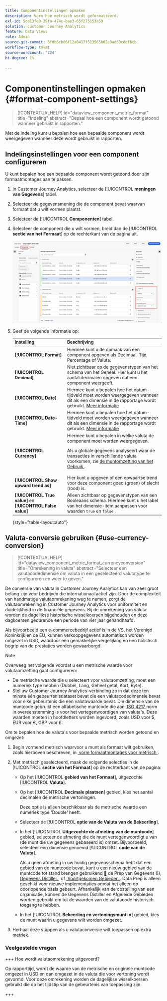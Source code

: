 ```yaml
---
title: Componentinstellingen opmaken
description: Vorm hoe metrisch wordt geformatteerd.
exl-id: 5ce13fe9-29fa-474c-bae3-65f275153a59
solution: Customer Journey Analytics
feature: Data Views
role: Admin
source-git-commit: 6fdb6cbd6f12a0417f513565b02e3ad60c8df6cb
workflow-type: tm+mt
source-wordcount: '724'
ht-degree: 1%

---
```


# Componentinstellingen opmaken {#format-component-settings}

<!-- markdownlint-disable MD034 -->

>[!CONTEXTUALHELP]
>id="dataview_component_metric_format"
>title="Indeling"
>abstract="Bepaal hoe een component wordt getoond wanneer gebruikt in rapporten."

<!-- markdownlint-enable MD034 -->


Met de indeling kunt u bepalen hoe een bepaalde component wordt weergegeven wanneer deze wordt gebruikt in rapporten.

## Indelingsinstellingen voor een component configureren

U kunt bepalen hoe een bepaalde component wordt getoond door zijn formaatmontages aan te passen.

1. In Customer Journey Analytics, selecteer de [!UICONTROL **meningen van Gegevens**] tabel.

1. Selecteer de gegevensmening die de component bevat waarvan formaat dat u wilt vormen plaatst.

1. Selecteer de [!UICONTROL **Componenten**] tabel.

1. Selecteer de component die u wilt vormen, breid dan de [!UICONTROL **sectie van het Formaat**] op de rechterkant van de pagina uit.

   ![&#x200B; montages van het Formaat &#x200B;](../assets/format-settings.png)

1. Geef de volgende informatie op:

   | Instelling | Beschrijving |
   | --- | --- |
   | **[!UICONTROL Format]** | Hiermee kunt u de opmaak van een component opgeven als Decimaal, Tijd, Percentage of Valuta. |
   | **[!UICONTROL Decimal]** | Niet zichtbaar op de gegevenstypen van het schema van het Geheel. Hier kunt u het aantal decimalen opgeven dat een component weergeeft. |
   | **[!UICONTROL Date]** | Hiermee kunt u bepalen hoe het datum-tijdveld moet worden weergegeven wanneer dit als een dimensie in de rapportage wordt gebruikt. [Meer informatie](../../use-cases/data-views/data-views-usecases.md#date-and-date-time-use-cases) |
   | **[!UICONTROL Date-Time]** | Hiermee kunt u bepalen hoe het datum-tijdveld moet worden weergegeven wanneer dit als een dimensie in de rapportage wordt gebruikt. [Meer informatie](../../use-cases/data-views/data-views-usecases.md#date-and-date-time-use-cases) |
   | **[!UICONTROL Currency]** | Hiermee kunt u bepalen in welke valuta de component moet worden weergegeven. <p>Als u globale gegevens analyseert waar de transacties in verschillende valuta voorkomen, zie [&#x200B; de muntomzetting van het Gebruik &#x200B;](#use-currency-conversion).</p> |
   | **[!UICONTROL Show upward trend as]** | Hier kunt u opgeven of een opwaartse trend voor deze component goed (groen) of slecht (rood) is. |
   | **[!UICONTROL True value]** en **[!UICONTROL False value]** | Alleen zichtbaar op gegevenstypen van een Booleaans schema. Hiermee kunt u het label van het dimensie-item aanpassen voor waarden `true` en `false` . |

   {style="table-layout:auto"}

## Valuta-conversie gebruiken {#use-currency-conversion}

<!-- markdownlint-disable MD034 -->

>[!CONTEXTUALHELP]
>id="dataview_component_metric_format_currencyconversion"
>title="Omrekening in valuta"
>abstract="Selecteer een valutacodedimensie om valuta in een geselecteerd valutatype te configureren en weer te geven."

<!-- markdownlint-enable MD034 -->

De conversie van valuta in Customer Journey Analytics kan van zeer groot belang zijn voor bedrijven die internationaal actief zijn. Door de complexiteit van handmatige valutaomrekening weg te nemen, zorgt de valutaomrekening in Customer Journey Analytics voor uniformiteit en duidelijkheid in de financiële gegevens. Bij de omrekening van valuta worden de dagelijkse historische wisselkoersen bijgehouden en deze dagkoersen gedurende een periode van vier jaar gehandhaafd.

Als bijvoorbeeld een e-commercebedrijf actief is in de VS, het Verenigd Koninkrijk en de EU, kunnen verkoopgegevens automatisch worden omgezet in USD, waardoor een gemakkelijke vergelijking en een holistisch begrip van de prestaties worden gewaarborgd.

>[!NOTE]
>
>Overweeg het volgende voordat u een metrische waarde voor valutaomzetting gaat configureren:
>
>* De metrische waarde die u selecteert voor valutaomzetting, moet een numeriek type hebben (Dubbel, Lang, Geheel getal, Kort, Byte).
>* Stel uw Customer Journey Analytics-verbinding zo in dat deze ten minste één gebeurtenisdataset bevat die een valutacodedimensie bevat voor elke gebeurtenis die een valutawaarde bevat. Die dimensie van de muntcode gebruikt een alfabetische muntcode die aan [&#x200B; ISO 4217 &#x200B;](https://www.iso.org/iso-4217-currency-codes.html) norm in overeenstemming is voor het vertegenwoordigen van valuta&#39;s. Deze waarden moeten in hoofdletters worden ingevoerd, zoals USD voor $, EUR voor €, GBP voor £.

Om te bepalen hoe de valuta&#39;s voor bepaalde metrisch worden getoond en omgezet:

1. Begin vormend metrisch waarvoor u munt als formaat wilt gebruiken, zoals hierboven beschreven, in [&#x200B; vorm formaatmontages voor metrisch &#x200B;](#configure-format-settings-for-a-metric).

1. Met metrisch geselecteerd, maak de volgende selecties in de [!UICONTROL **sectie van het Formaat**] op de rechterkant van de pagina:

   * Op het [!UICONTROL **gebied van het Formaat**], uitgezochte [!UICONTROL **Valuta**].

   * Op het [!UICONTROL **Decimale plaatsen**] gebied, kies het aantal decimalen de metrische vertoningen.

     Deze optie is alleen beschikbaar als de metrische waarde een numeriek type &#39;Double&#39; heeft.

   * Selecteer de [!UICONTROL **optie van de Valuta van de Bekeerling**].

   * In het [!UICONTROL **Uitgezochte de afmeting van de muntcode**] gebied, selecteer de afmeting die de munt vertegenwoordigt u van (de munt die uw gegevens gebaseerd is) omzet. Bijvoorbeeld, selecteer een dimensie genoemd [!UICONTROL **code van de Valuta**].

     Als u geen afmeting in uw huidig gegevensschema hebt dat een gebied van de muntcode bevat, kunt u een nieuw gebied van de muntcode tot stand brengen gebruikend [&#128279;](https://experienceleague.adobe.com/docs/experience-platform/data-prep/home.html?lang=nl-NL) de Prep van Gegevens 0&rbrace;, [&#x200B; Gegevens Distiller &#x200B;](https://experienceleague.adobe.com/docs/experience-platform/query/data-distiller/overview.html?lang=nl-NL), of [&#x200B; Voortgekomen Gebieden &#x200B;](/help/data-views/derived-fields/derived-fields.md).  Data Prep is alleen geschikt voor nieuwe implementaties omdat het alleen op doorlopende basis gebeurt. Afhankelijk van de opstelling van een organisatie, kunnen de Gegevens Distiller en Afgeleide Gebieden worden gebruikt om tot de waarden van de valutacode historisch toegang te hebben.

   * In het [!UICONTROL **Bekeerling en vertoningsmunt in**] gebied, kies de munt waarin u gegevens wilt worden omgezet.

1. Herhaal deze stappen als u valutaconversie wilt toepassen op extra metriek.



### Veelgestelde vragen

+++ Hoe wordt valutaomrekening uitgevoerd?

Op rapporttijd, wordt de waarde van de metrische en originele muntcode omgezet in USD en dan omgezet in de valuta die voor vertoning wordt gevormd. Voor deze omrekening worden de dagelijkse wisselkoersen gebruikt die op het tijdstip van de gebeurtenis van toepassing zijn.

+++

